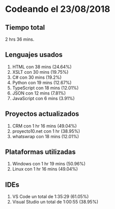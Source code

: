 # Codeando el 23/08/2018

## Tiempo total
2 hrs 36 mins.

## Lenguajes usados
1. HTML con 38 mins (24.64%)
1. XSLT con 30 mins (19.75%)
1. C# con 30 mins (19.2%)
1. Python con 19 mins (12.67%)
1. TypeScript con 18 mins (12.01%)
1. JSON con 12 mins (7.81%)
1. JavaScript con 6 mins (3.91%)

## Proyectos actualizados
1. CRM con 1 hr 16 mins (49.04%)
1. proyecto10.net con 1 hr (38.95%)
1. whatswrap con 18 mins (12.01%)

## Plataformas utilizadas
1. Windows con 1 hr 19 mins (50.96%)
1. Linux con 1 hr 16 mins (49.04%)

## IDEs
1. VS Code un total de 1:35:29 (61.05%)
1. Visual Studio un total de 1:00:55 (38.95%)
